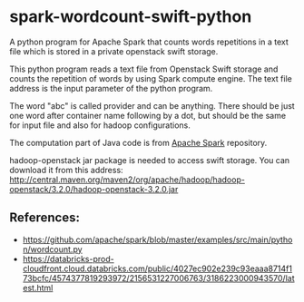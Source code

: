 # spark-wordcount-swift-python
A python program for Apache Spark that counts words repetitions in a text file which is stored in a private openstack swift storage.

This python program reads a text file from Openstack Swift storage and 
counts the repetition of words by using Spark compute engine. The text file address is the input parameter of the python program.

The word "abc" is called provider and can be anything. There should be just one word after container name following by a dot, 
but should be the same for input file and also for hadoop configurations. 

The computation part of Java code is from [Apache Spark](https://github.com/apache/spark) repository.

hadoop-openstack jar package is needed to access swift storage. You can download it from this address: http://central.maven.org/maven2/org/apache/hadoop/hadoop-openstack/3.2.0/hadoop-openstack-3.2.0.jar

## References: 
- https://github.com/apache/spark/blob/master/examples/src/main/python/wordcount.py
- https://databricks-prod-cloudfront.cloud.databricks.com/public/4027ec902e239c93eaaa8714f173bcfc/4574377819293972/2156531227006763/3186223000943570/latest.html

